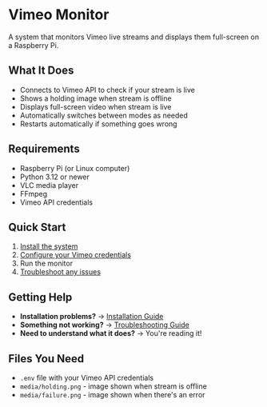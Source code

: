 # Vimeo Monitor

A system that monitors Vimeo live streams and displays them full-screen on a Raspberry Pi.

## What It Does

- Connects to Vimeo API to check if your stream is live
- Shows a holding image when stream is offline
- Displays full-screen video when stream is live
- Automatically switches between modes as needed
- Restarts automatically if something goes wrong

## Requirements

- Raspberry Pi (or Linux computer)
- Python 3.12 or newer
- VLC media player
- FFmpeg
- Vimeo API credentials

## Quick Start

1. [Install the system](installation.md)
2. [Configure your Vimeo credentials](installation.md#3-configuration)
3. Run the monitor
4. [Troubleshoot any issues](troubleshooting.md)

## Getting Help

- **Installation problems?** → [Installation Guide](installation.md)
- **Something not working?** → [Troubleshooting Guide](troubleshooting.md)
- **Need to understand what it does?** → You're reading it!

## Files You Need

- `.env` file with your Vimeo API credentials
- `media/holding.png` - image shown when stream is offline
- `media/failure.png` - image shown when there's an error